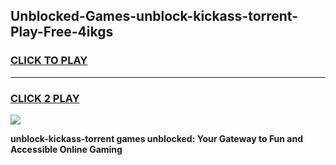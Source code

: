 
## Unblocked-Games-unblock-kickass-torrent-Play-Free-4ikgs
<h3>
<a href="https://premium76.site?title=unblock-kickass-torrent&ref=21A">CLICK TO PLAY</a></h3>
<hr>

<h3>
<a href="https://premium76.site?title=unblock-kickass-torrent&ref=21A">CLICK 2 PLAY</a>
  
</h3>

<a href="https://premium76.site?title=unblock-kickass-torrent&ref=21A"><img src="https://clearcache.store/games.png"></a>


**unblock-kickass-torrent games unblocked: Your Gateway to Fun and Accessible Online Gaming**
